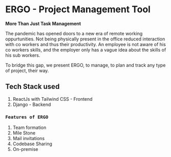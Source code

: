 # ERGO - Project Management Tool

**More Than Just Task Management**

The pandemic has opened doors to a new era of remote working oppurtunities. Not being physically present in the office reduced interaction with co workers and thus their productivity. An employee is not aware of his co workers skills, and the employer only has a vague idea about the skills of his sub workers. 

To bridge this gap, we present ERGO, to manage, to plan and track any type of project, their way. 

## Tech Stack used

1. ReactJs with Tailwind CSS - Frontend
2. Django - Backend

### `Features of ERGO`
1. Team formation 
2. Mile Stone
3. Mail invitations
4. Codebase Sharing
5. On-premise



